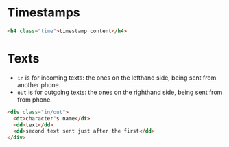 # Timestamps
```html
<h4 class="time">timestamp content</h4>
```

# Texts
* `in` is for incoming texts: the ones on the lefthand side, being sent from another phone.
* `out` is for outgoing texts: the ones on the righthand side, being sent from from phone.

```html
<div class="in/out">
  <dt>character's name</dt>
  <dd>text</dd>
  <dd>second text sent just after the first</dd>
</div>
```
